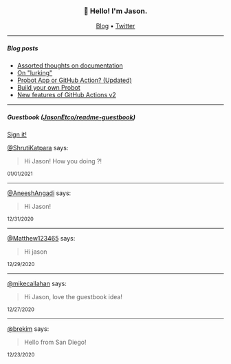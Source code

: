 <h3 align="center">👋 Hello! I'm Jason.</h3>

<p align="center">
  <a href="https://jasonet.co">Blog</a> •
  <a href="https://twitter.com/JasonEtco">Twitter</a>
</p>

---

##### Blog posts

<!--START_SECTION:posts-->
* [Assorted thoughts on documentation](https:&#x2F;&#x2F;jasonet.co&#x2F;posts&#x2F;thoughts-on-docs&#x2F;)
* [On &quot;lurking&quot;](https:&#x2F;&#x2F;jasonet.co&#x2F;posts&#x2F;on-lurking&#x2F;)
* [Probot App or GitHub Action? (Updated)](https:&#x2F;&#x2F;jasonet.co&#x2F;posts&#x2F;probot-app-or-github-action-v2&#x2F;)
* [Build your own Probot](https:&#x2F;&#x2F;jasonet.co&#x2F;posts&#x2F;build-your-own-probot&#x2F;)
* [New features of GitHub Actions v2](https:&#x2F;&#x2F;jasonet.co&#x2F;posts&#x2F;new-features-of-github-actions&#x2F;)
<!--END_SECTION:posts-->

---

##### Guestbook ([JasonEtco/readme-guestbook](https://github.com/JasonEtco/readme-guestbook))

<a href="https://readme-guestbook.now.sh">Sign it!</a>

<!--START_SECTION:guestbook-->
[@ShrutiKatpara](https://github.com/ShrutiKatpara) says:

> Hi Jason! How you doing ?!

<sup>01/01/2021</sup>


---

[@AneeshAngadi](https://github.com/AneeshAngadi) says:

> Hi Jason!

<sup>12/31/2020</sup>


---

[@Matthew123465](https://github.com/Matthew123465) says:

> Hi jason

<sup>12/29/2020</sup>


---

[@mikecallahan](https://github.com/mikecallahan) says:

> Hi Jason, love the guestbook idea!

<sup>12/27/2020</sup>


---

[@brekim](https://github.com/brekim) says:

> Hello from San Diego!

<sup>12/23/2020</sup>

<!--END_SECTION:guestbook-->
<!--GUESTBOOK_LIST [{"name":"ShrutiKatpara","message":"Hi Jason! How you doing ?!","date":"01/01/2021"},{"name":"AneeshAngadi","message":"Hi Jason!","date":"12/31/2020"},{"name":"Matthew123465","message":"Hi jason","date":"12/29/2020"},{"name":"mikecallahan","message":"Hi Jason, love the guestbook idea!","date":"12/27/2020"},{"name":"brekim","message":"Hello from San Diego!","date":"12/23/2020"}]-->
